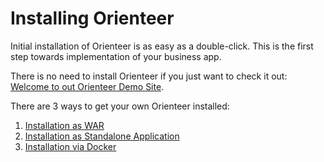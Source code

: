 # Installing Orienteer

Initial installation of Orienteer is as easy as a double-click. This is the first step towards implementation of your business app.

There is no need to install Orienteer if you just want to check it out: [Welcome to out Orienteer Demo Site](http://demo.orienteer.org).

There are 3 ways to get your own Orienteer installed:

1. [Installation as WAR](installation_as_war.md)
2. [Installation as Standalone Application](installation_as_standalone_application.md)
3. [Installation via Docker](installation_via_docker.md)

